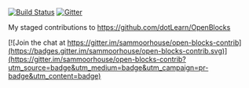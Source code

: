 [![Build Status](https://travis-ci.org/sammoorhouse/open-blocks-contrib.svg?branch=master)](https://travis-ci.org/sammoorhouse/open-blocks-contrib)
[![Gitter](https://badges.gitter.im/sammoorhouse/open-blocks-contrib.svg)](https://gitter.im/sammoorhouse/open-blocks-contrib?utm_source=badge&utm_medium=badge&utm_campaign=pr-badge)

My staged contributions to https://github.com/dotLearn/OpenBlocks


[![Join the chat at https://gitter.im/sammoorhouse/open-blocks-contrib](https://badges.gitter.im/sammoorhouse/open-blocks-contrib.svg)](https://gitter.im/sammoorhouse/open-blocks-contrib?utm_source=badge&utm_medium=badge&utm_campaign=pr-badge&utm_content=badge)